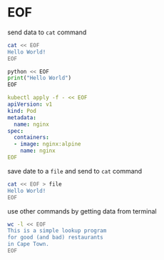# EOF

send data to `cat` command
```bash
cat << EOF
Hello World!
EOF
```
```python
python << EOF
print("Hello World")
EOF
```

```yaml
kubectl apply -f - << EOF
apiVersion: v1
kind: Pod
metadata:
  name: nginx
spec:
  containers:
  - image: nginx:alpine
    name: nginx
EOF
```

save date to a `file` and send to `cat` command
```bash
cat << EOF > file
Hello World!
EOF
```

use other commands by getting data from terminal
```bash
wc -l << EOF
This is a simple lookup program 
for good (and bad) restaurants
in Cape Town.
EOF
```
